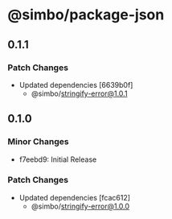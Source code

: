 # @simbo/package-json

## 0.1.1

### Patch Changes

- Updated dependencies [6639b0f]
  - @simbo/stringify-error@1.0.1

## 0.1.0

### Minor Changes

- f7eebd9: Initial Release

### Patch Changes

- Updated dependencies [fcac612]
  - @simbo/stringify-error@1.0.0
